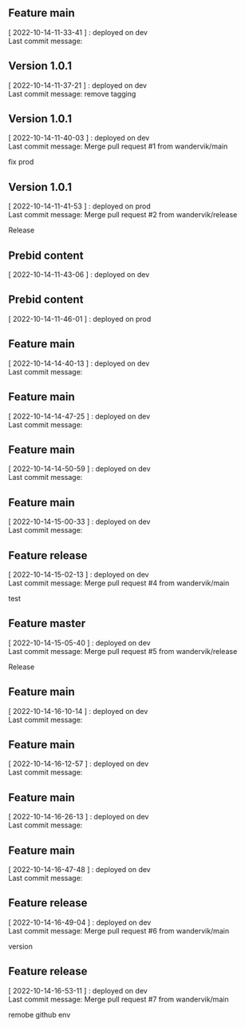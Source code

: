 
## Feature main
[ 2022-10-14-11-33-41 ] : deployed on dev <br />
Last commit message: 
## Version 1.0.1
[ 2022-10-14-11-37-21 ] : deployed on dev <br />
Last commit message: remove tagging
## Version 1.0.1
[ 2022-10-14-11-40-03 ] : deployed on dev <br />
Last commit message: Merge pull request #1 from wandervik/main

fix prod
## Version 1.0.1
[ 2022-10-14-11-41-53 ] : deployed on prod <br />
Last commit message: Merge pull request #2 from wandervik/release

Release
## Prebid content
[ 2022-10-14-11-43-06 ] : deployed on dev <br />
## Prebid content
[ 2022-10-14-11-46-01 ] : deployed on prod <br />
## Feature main
[ 2022-10-14-14-40-13 ] : deployed on dev <br />
Last commit message: 
## Feature main
[ 2022-10-14-14-47-25 ] : deployed on dev <br />
Last commit message: 
## Feature main
[ 2022-10-14-14-50-59 ] : deployed on dev <br />
Last commit message: 
## Feature main
[ 2022-10-14-15-00-33 ] : deployed on dev <br />
Last commit message: 
## Feature release
[ 2022-10-14-15-02-13 ] : deployed on dev <br />
Last commit message: Merge pull request #4 from wandervik/main

test
## Feature master
[ 2022-10-14-15-05-40 ] : deployed on dev <br />
Last commit message: Merge pull request #5 from wandervik/release

Release
## Feature main
[ 2022-10-14-16-10-14 ] : deployed on dev <br />
Last commit message: 
## Feature main
[ 2022-10-14-16-12-57 ] : deployed on dev <br />
Last commit message: 
## Feature main
[ 2022-10-14-16-26-13 ] : deployed on dev <br />
Last commit message: 
## Feature main
[ 2022-10-14-16-47-48 ] : deployed on dev <br />
Last commit message: 
## Feature release
[ 2022-10-14-16-49-04 ] : deployed on dev <br />
Last commit message: Merge pull request #6 from wandervik/main

version
## Feature release
[ 2022-10-14-16-53-11 ] : deployed on dev <br />
Last commit message: Merge pull request #7 from wandervik/main

remobe github env
